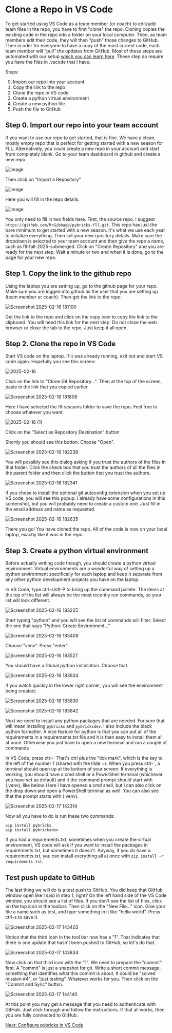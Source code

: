 # Clone a Repo in VS Code
To get started using VS Code as a team member (or coach) to edit/add team files in the repo, you have to first "clone" the repo. Cloning copies the existing code in the repo into a folder on your local computer. Then, as team members edit their code, they will then "push" those changes to GitHub. Then in oder for everyone to have a copy of the most current code, each team member will "pull" the updates from GitHub. Most of these steps are automated with our setup [which you can learn here](https://github.com/MrGibbage/fll-pybricks-vscode-tutorial/blob/main/configure-pybricks-vscode.md). These step do require you have the files in .vscode that I have.

Steps:

0. Import our repo into your account
1. Copy the link to the repo
2. Clone the repo in VS code
3. Create a python virtual environment
4. Create a new python file
5. Push the file to GitHub

## Step 0. Import our repo into your team account
If you want to use our repo to get started, that is fine. We have a clean, mostly empty repo that is perfect for getting started with a new season for FLL. Alternatively, you could create a new repo in your account and start from completely blank. Go to your team dashboard in github and create a new repo

![image](https://github.com/user-attachments/assets/d7e51b6e-4c1f-470f-bfa9-4d601b680925)

Then click on "Import a Repository"

![image](https://github.com/user-attachments/assets/f9ce8cc1-e198-4c12-bfb6-4b1c238c8efd)

Here you will fill in the repo details.

![image](https://github.com/user-attachments/assets/0f696b9b-44ea-4c16-aebf-d9cb7e918582)

You only need to fill in two fields here. First, the source repo. I suggest `https://github.com/MrGibbage/pybricks-fll.git`. This repo has just the bare minimum to get started with a new season. It's what we use each year to initialize everything. Then set your new rpository details. Make sure the dropdown is selected to your team account and then give the repo a name, such as fll-fall-2025-submerged. Click on "Create Repository" and you are ready for the next step. Wait a minute or two and when it is done, go to the page for your new repo.

## Step 1. Copy the link to the github repo
Using the laptop you are setting up, go to the github page for your repo. Make sure you are logged into github as the user that you are setting up (team member or coach). Then get the link to the repo.

![Screenshot 2025-02-16 181100](https://github.com/user-attachments/assets/af39f2ce-f6d9-4fc6-98ab-3d7943f866da)

Get the link to the repo and click on the copy icon to copy the link to the clipboard. You will need this link for the next step. Do not close the web browser or close the tab to the repo. Just keep it all open.

## Step 2. Clone the repo in VS Code

Start VS code on the laptop. If it was already running, exit out and start VS code again. Hopefully you see this screen:

![2025-02-16](https://github.com/user-attachments/assets/868596a3-2d60-4f8e-9281-e1c9526a80ec)


Click on the link to "Clone Git Repository...". Then at the top of the screen, paste in the link that you copied earlier.

![Screenshot 2025-02-16 181806](https://github.com/user-attachments/assets/62726949-7c86-4712-9871-ade2dcc32059)


Here I have selected the fll-seasons folder to save the repo. Feel free to choose whatever you want.

![2025-02-16 (1)](https://github.com/user-attachments/assets/21198cd6-6ab0-42b7-9f18-7d4182f02575)

Click on the "Select as Repository Destination" button


Shortly you should see this button. Choose "Open".

![Screenshot 2025-02-16 182239](https://github.com/user-attachments/assets/81b5e1c7-624a-4f3f-a51c-d549b643a683)


You will possibly see this dialog asking if you trust the authors of the files in that folder. Click the check box that you trust the authors of all the files in the parent folder and then click the button that you trust the authors.

![Screenshot 2025-02-16 182341](https://github.com/user-attachments/assets/b03070a5-0730-4065-8a33-f7695cfc6481)


If you chose to install the optional git autoconfig extension when you set up VS code, you will see this popup. I already have some configurations in this screenshot, but you will probably need to create a custom one. Just fill in the email address and name as requested.

![Screenshot 2025-02-16 182635](https://github.com/user-attachments/assets/f8459305-71da-4173-93bd-f72450b3d09e)


There you go! You have cloned the repo. All of the code is now on your local laptop, exactly like it was in the repo.

## Step 3. Create a python virtual environment

Before actually writing code though, you should create a python virtual environment. Virtual environments are a wonderful way of setting up a python environment specifically for each laptop and keep it separate from any other python development projects you have on the laptop.


In VS Code, type ctrl-shift-P to bring up the command pallete. The items at the top of the list will always be the most recently run commands, so your list will look different.

![Screenshot 2025-02-16 183225](https://github.com/user-attachments/assets/19121f94-ac71-4c8f-864f-1524c79e84a7)


Start typing "python" and you will see the list of commands will filter. Select the one that says "Python: Create Environment..."

![Screenshot 2025-02-16 183409](https://github.com/user-attachments/assets/9167c401-1fc5-4a10-961f-3730e712259c)


Choose "venv". Press "enter"

![Screenshot 2025-02-16 183527](https://github.com/user-attachments/assets/6902b859-c5fe-4c8d-96c2-90068b8ad9fe)


You should have a Global python installation. Choose that.

![Screenshot 2025-02-16 183624](https://github.com/user-attachments/assets/b63df736-8a3e-45de-b3d5-a67bf4c3a5a9)


If you watch quickly in the lower right corner, you will see the environment being created;

![Screenshot 2025-02-16 183830](https://github.com/user-attachments/assets/889b621c-06f3-438f-9549-e2afd655426e)

![Screenshot 2025-02-16 183842](https://github.com/user-attachments/assets/733224ed-3262-45d2-b8b3-121d3ef8d2ac)


Next we need to install any python packages that are needed. For sure that will mean installing `pybricks` and `pybricksdev`. I also include the black python formatter. A nice feature for python is that you can put all of the requirements in a requirements.txt file and it is then easy to install them all at once. Otherwise you just have to open a new terminal and run a couple of commands

In VS Code, press ctrl-\` That's ctrl plus the "tick mark", which is the key to the left of the number 1 (shared with the tilde ~). When you press ctrl-\`, a terminal should open up at the bottom of your screen. If everything is working, you should have a cmd shell or a PowerShell terminal (whichever you have set as default) and it the command prompt should start with (.venv), like below. Here I have opened a cmd shell, but I can also click on the drop down and open a PowerShell terminal as well. You can also see that the prompt starts with (.venv).

![Screenshot 2025-02-17 142314](https://github.com/user-attachments/assets/a67f6b48-3e28-43b7-8a05-b5e1468c1c36)

Now all you have to do is run these two commands:
```
pip install pybricks
pip install pybricksdev
```

If you had a requirements.txt, sometimes when you create the virtual environment, VS code will ask if you want to install the packages in requirements.txt, but sometimes it doesn't. Anyway, if you do have a requirements.txt, you can install everything all at once with `pip install -r requirements.txt`.

## Test push update to GitHub
The last thing we will do is a test push to GitHub. You did keep that GitHub window open like I said in step 1, right? On the left hand side of the VS Code window, you should see a list of files. If you don't see the list of files, click on the top icon in the toolbar. Then click on the "New File..." icon. Give your file a name such as test, and type something in it like "hello world". Press ctrl-s to save it. 


![Screenshot 2025-02-17 143403](https://github.com/user-attachments/assets/2d40f234-8f6a-42da-a6c4-faaf7b0cafea)

Notice that the third icon in the tool bar now has a "1". That indicates that there is one update that hasn't been pushed to GitHub, so let's do that.

![Screenshot 2025-02-17 143834](https://github.com/user-attachments/assets/f2ecf180-521c-4e74-9802-4469122c4e15)

Now click on that third icon with the "1". We need to prepare the "commit" first. A "commit" is just a snapshot for git. Write a short commit message, something that identifies what this commit is about. It could be "solved mission #4", or "just testing". Whatever works for you. Then click on the "Commit and Sync" button.

![Screenshot 2025-02-17 144140](https://github.com/user-attachments/assets/8d932c35-8eeb-455f-bb00-75ba2a93d522)

At this point you may get a message that you need to authenticate with GitHub. Just click through and follow the instructions. If that all works, then you are fully connected to GitHub.

[Next: Configure pybricks in VS Code](https://github.com/MrGibbage/fll-pybricks-vscode-tutorial/blob/main/configure-pybricks-vscode.md)
